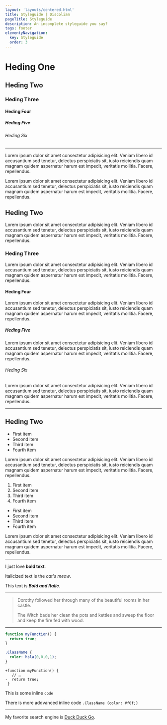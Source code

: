 ```yaml
---
layout: 'layouts/centered.html'
title: Styleguide | Discoliam
pageTitle: Styleguide
description: An incomplete styleguide you say?
tags: footer
eleventyNavigation:
  key: Styleguide
  order: 3
---
```


# Heding One
## Heding Two
### Heding Three
#### Heding Four
##### Heding Five
###### Heding Six

---

Lorem ipsum dolor sit amet consectetur adipisicing elit. Veniam libero id accusantium sed tenetur, delectus perspiciatis sit, iusto reiciendis quam magnam quidem aspernatur harum est impedit, veritatis mollitia. Facere, repellendus.

Lorem ipsum dolor sit amet consectetur adipisicing elit. Veniam libero id accusantium sed tenetur, delectus perspiciatis sit, iusto reiciendis quam magnam quidem aspernatur harum est impedit, veritatis mollitia. Facere, repellendus.

## Heding Two

Lorem ipsum dolor sit amet consectetur adipisicing elit. Veniam libero id accusantium sed tenetur, delectus perspiciatis sit, iusto reiciendis quam magnam quidem aspernatur harum est impedit, veritatis mollitia. Facere, repellendus.

### Heding Three

Lorem ipsum dolor sit amet consectetur adipisicing elit. Veniam libero id accusantium sed tenetur, delectus perspiciatis sit, iusto reiciendis quam magnam quidem aspernatur harum est impedit, veritatis mollitia. Facere, repellendus.

#### Heding Four

Lorem ipsum dolor sit amet consectetur adipisicing elit. Veniam libero id accusantium sed tenetur, delectus perspiciatis sit, iusto reiciendis quam magnam quidem aspernatur harum est impedit, veritatis mollitia. Facere, repellendus.

##### Heding Five

Lorem ipsum dolor sit amet consectetur adipisicing elit. Veniam libero id accusantium sed tenetur, delectus perspiciatis sit, iusto reiciendis quam magnam quidem aspernatur harum est impedit, veritatis mollitia. Facere, repellendus.

###### Heding Six

Lorem ipsum dolor sit amet consectetur adipisicing elit. Veniam libero id accusantium sed tenetur, delectus perspiciatis sit, iusto reiciendis quam magnam quidem aspernatur harum est impedit, veritatis mollitia. Facere, repellendus.

---

## Heding Two

* First item
* Second item
* Third item
* Fourth item

Lorem ipsum dolor sit amet consectetur adipisicing elit. Veniam libero id accusantium sed tenetur, delectus perspiciatis sit, iusto reiciendis quam magnam quidem aspernatur harum est impedit, veritatis mollitia. Facere, repellendus.

1. First item
2. Second item
3. Third item
4. Fourth item

* First item
* Second item
* Third item
* Fourth item

Lorem ipsum dolor sit amet consectetur adipisicing elit. Veniam libero id accusantium sed tenetur, delectus perspiciatis sit, iusto reiciendis quam magnam quidem aspernatur harum est impedit, veritatis mollitia. Facere, repellendus.

---

I just love **bold text**.

Italicized text is the *cat's meow*.

This text is ***Bold and Italic***.

---

> Dorothy followed her through many of the beautiful rooms in her castle.
>
>The Witch bade her clean the pots and kettles and sweep the floor and keep the fire fed with wood.

---

```js
function myFunction() {
  return true;
}
```

```css
.ClassName {
  color: hsla(0,0,0,1);
}
```

```diff-js
+function myFunction() {
   // …
-  return true;
 }
```

This is some inline `code`

There is more addvanced inline code `.ClassName {color: #f0f;}`


***

My favorite search engine is [Duck Duck Go](https://duckduckgo.com).